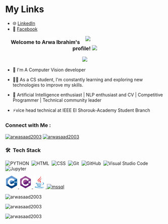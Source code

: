 # My Links

- 🌐 [LinkedIn](https://www.linkedin.com/in/abdelrahman-eid-9083711bb)
- 👤 [Facebook](https://www.facebook.com/abdo.sebak.79)

<img width="250" align="right" src="https://c.tenor.com/_DOBjnGspYAAAAAM/code-coding.gif">

<h3 align="center">
  Welcome to Arwa Ibrahim's profile!
  <img src="https://media.giphy.com/media/hvRJCLFzcasrR4ia7z/giphy.gif" width="28">
</h3>

<!-- Typing SVG by DenverCoder1 - https://github.com/DenverCoder1/readme-typing-svg -->
<p align="center">
  <a href="https://github.com/DenverCoder1/readme-typing-svg"><img src="https://readme-typing-svg.herokuapp.com/?lines=AI-%20developer;Always%20learning%20new%20things&font=Fira%20Code&center=true&width=440&height=45&color=f75c7e&vCenter=true&size=22"></a>
</p> 

- 🏢 I'm A Computer Vision developer
  
- 👨‍💻 As a CS student, I'm constantly learning and exploring new technologies to improve my skills.

- 🌟 Artificial Intelligence enthusiast | NLP enthusiast and CV | Competitive Programmer | Technical community leader 

- ⚡vice head technical at IEEE El Shorouk-Academy Student Branch


### Connect with Me :
<p align="left">
<a href="https://www.linkedin.com/in/arwa-ibrahim-72382722a/" target="blank"><img align="center" src="https://raw.githubusercontent.com/rahuldkjain/github-profile-readme-generator/master/src/images/icons/Social/linked-in-alt.svg" alt="arwasaad2003" height="30" width="40" /></a>
<a href="https://web.facebook.com/profile.php?id=100074027000932" target="blank"><img align="center" src="https://raw.githubusercontent.com/rahuldkjain/github-profile-readme-generator/master/src/images/icons/Social/facebook.svg" alt="arwasaad2003" height="30" width="40" /></a>







### 🛠 &nbsp;Tech Stack
![PYTHON](https://img.shields.io/badge/-Python-05122A?style=flat&logo=python)&nbsp;
![HTML](https://img.shields.io/badge/-HTML-05122A?style=flat&logo=HTML5)&nbsp;
![CSS](https://img.shields.io/badge/-CSS-05122A?style=flat&logo=CSS3&logoColor=1572B6)&nbsp;
![Git](https://img.shields.io/badge/-Git-05122A?style=flat&logo=git)&nbsp;
![GitHub](https://img.shields.io/badge/-GitHub-05122A?style=flat&logo=github)&nbsp;
![Visual Studio Code](https://img.shields.io/badge/-Visual%20Studio%20Code-05122A?style=flat&logo=visual-studio-code&logoColor=007ACC)&nbsp;
![Jupyter](https://img.shields.io/badge/-Jupyter-05122A?style=flat&logo=Jupyter)&nbsp;


<p align="left">
<a href="https://www.w3schools.com/cpp/" target="_blank" rel="noreferrer"> <img src="https://raw.githubusercontent.com/devicons/devicon/master/icons/cplusplus/cplusplus-original.svg" alt="cplusplus" width="40" height="40"/> </a>
<a href="https://www.w3schools.com/cs/" target="_blank" rel="noreferrer"> <img src="https://raw.githubusercontent.com/devicons/devicon/master/icons/csharp/csharp-original.svg" alt="csharp" width="40" height="40"/> </a>
</a> <a href="https://www.java.com" target="_blank" rel="noreferrer"> <img src="https://raw.githubusercontent.com/devicons/devicon/master/icons/java/java-original.svg" alt="java" width="40" height="40"/> </a>
<a href="https://www.microsoft.com/en-us/sql-server" target="_blank" rel="noreferrer"> <img src="https://www.svgrepo.com/show/303229/microsoft-sql-server-logo.svg" alt="mssql" width="40" height="40"/> </a></p>


<p><img align="center" src="https://github-readme-stats.vercel.app/api/top-langs?username=arwasaad2003&show_icons=true&locale=en&layout=compact&theme=radical" alt="arwasaad2003" /></p>


<p > <img src="https://github-readme-stats.vercel.app/api?username=arwasaad2003&show_icons=true&theme=radical" alt="arwasaad2003" /> </p>

<p align="left"> <img src="https://komarev.com/ghpvc/?username=arwasaad2003&label=Profile%20views&color=0e75b6&style=flat" alt="arwasaad2003" /> </p>



<!------->



<!--


<p > <img src="https://github-readme-stats.vercel.app/api?username=arwasaad2003&show_icons=true&theme=radical" alt="arwasaad2003" /> </p>


<img align="left" src="https://github-readme-stats.vercel.app/api/top-langs?username=yousefdergham&show_icons=true&locale=en&layout=compact&theme=radical" alt="most used languages" />
<br>
<a href="https://komarev.com/ghpvc/?username=yousefdergham&style=for-the-badge">
    <img src="https://komarev.com/ghpvc/?username=yousefdergham&style=for-the-badge">
</a>


